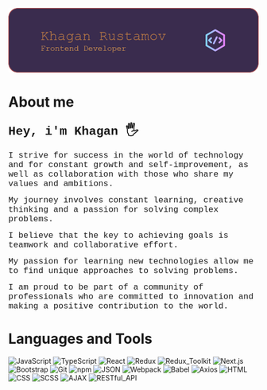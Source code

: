 ![Header](<https://github.com/KhaganRustamov/khaganrustamov/blob/main/assets/github-header-image%20(1).png>)

# About me

### <span style="font-family:Courier New; font-size:1.5em;">Hey, i'm Khagan 🖐️</span>

<span style="font-family:Courier New; font-size:1.2em;">I strive for success in the world of technology and for constant growth and self-improvement, as well as collaboration with those who share my values and ambitions.</span>

<span style="font-family:Courier New; font-size:1.2em;">My journey involves constant learning, creative thinking and a passion for solving complex problems.</span>

<span style="font-family:Courier New; font-size:1.2em;">I believe that the key to achieving goals is teamwork and collaborative effort.</span>

<span style="font-family:Courier New; font-size:1.2em;">My passion for learning new technologies allow me to find unique approaches to solving problems.</span>

<span style="font-family:Courier New; font-size:1.2em;">I am proud to be part of a community of professionals who are committed to innovation and making a positive contribution to the world.</span>

# Languages and Tools

![JavaScript](https://img.shields.io/badge/JavaScript-blue?style=for-the-badge&logo=javascript)
![TypeScript](https://img.shields.io/badge/TypeScript-red?style=for-the-badge&logo=TypeScript)
![React](https://img.shields.io/badge/React-yellow?style=for-the-badge&logo=react)
![Redux](https://img.shields.io/badge/Redux-green?style=for-the-badge&logo=Redux)
![Redux_Toolkit](https://img.shields.io/badge/Redux_Toolkit-purple?style=for-the-badge&logo=redux)
![Next.js](https://img.shields.io/badge/Next.js-orange?style=for-the-badge&logo=next.js)
![Bootstrap](https://img.shields.io/badge/Bootstrap-gray?style=for-the-badge&logo=Bootstrap)
![Git](https://img.shields.io/badge/Git-blue?style=for-the-badge&logo=git)
![npm](https://img.shields.io/badge/npm-yellow?style=for-the-badge&logo=npm)
![JSON](https://img.shields.io/badge/JSON-green?style=for-the-badge&logo=json)
![Webpack](https://img.shields.io/badge/Webpack-purple?style=for-the-badge&logo=Webpack)
![Babel](https://img.shields.io/badge/Babel-orange?style=for-the-badge&logo=Babel)
![Axios](https://img.shields.io/badge/Axios-pink?style=for-the-badge&logo=Axios)
![HTML](https://img.shields.io/badge/HTML-brown?style=for-the-badge)
![CSS](https://img.shields.io/badge/CSS-pink?style=for-the-badge)
![SCSS](https://img.shields.io/badge/SCSS-cyan?style=for-the-badge)
![AJAX](https://img.shields.io/badge/AJAX-brown?style=for-the-badge)
![RESTful_API](https://img.shields.io/badge/RESTful_API-cyan?style=for-the-badge)

